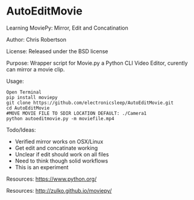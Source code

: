 AutoEditMovie
==========

Learning MoviePy: Mirror, Edit and Concatination

Author: Chris Robertson

License: Released under the BSD license

Purpose: Wrapper script for Movie.py a Python CLI Video Editor, curently can mirror a movie clip.

Usage:
```
Open Terminal
pip install moviepy
git clone https://github.com/electronicsleep/AutoEditMovie.git
cd AutoEditMovie
#MOVE MOVIE FILE TO SDIR LOCATION DEFAULT: ./Camera1
python autoeditmovie.py -m moviefile.mp4
```

Todo/Ideas:
* Verified mirror works on OSX/Linux
* Get edit and concatinate working
* Unclear if edit should work on all files
* Need to think though solid workflows
* This is an experiment

Resources:
https://www.python.org/

Resources:
http://zulko.github.io/moviepy/
